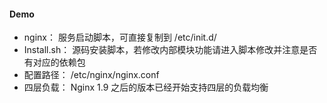 #### Demo

- nginx：         服务启动脚本，可直接复制到 /etc/init.d/
- Install.sh：    源码安装脚本，若修改内部模块功能请进入脚本修改并注意是否有对应的依赖包
- 配置路径：       /etc/nginx/nginx.conf
- 四层负载：       Nginx 1.9 之后的版本已经开始支持四层的负载均衡

